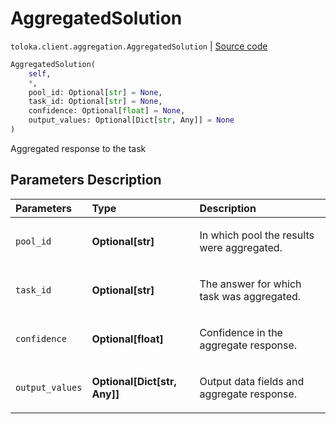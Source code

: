 # AggregatedSolution
`toloka.client.aggregation.AggregatedSolution` | [Source code](https://github.com/Toloka/toloka-kit/blob/v0.1.26/src/client/aggregation.py#L95)

```python
AggregatedSolution(
    self,
    *,
    pool_id: Optional[str] = None,
    task_id: Optional[str] = None,
    confidence: Optional[float] = None,
    output_values: Optional[Dict[str, Any]] = None
)
```

Aggregated response to the task

## Parameters Description

| Parameters | Type | Description |
| :----------| :----| :-----------|
`pool_id`|**Optional\[str\]**|<p>In which pool the results were aggregated.</p>
`task_id`|**Optional\[str\]**|<p>The answer for which task was aggregated.</p>
`confidence`|**Optional\[float\]**|<p>Confidence in the aggregate response.</p>
`output_values`|**Optional\[Dict\[str, Any\]\]**|<p>Output data fields and aggregate response.</p>
